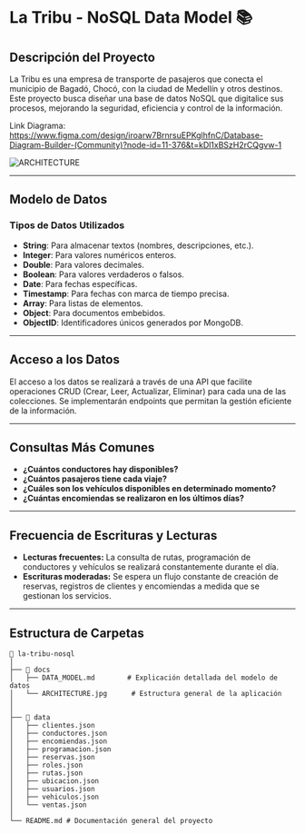 # La Tribu - NoSQL Data Model 📚

## Descripción del Proyecto
La Tribu es una empresa de transporte de pasajeros que conecta el municipio de Bagadó, Chocó, con la ciudad de Medellín y otros destinos. Este proyecto busca diseñar una base de datos NoSQL que digitalice sus procesos, mejorando la seguridad, eficiencia y control de la información.

Link Diagrama: https://www.figma.com/design/iroarw7BrnrsuEPKglhfnC/Database-Diagram-Builder-(Community)?node-id=11-376&t=kDl1xBSzH2rCQgvw-1

![ARCHITECTURE](https://github.com/user-attachments/assets/59806980-11b6-4a3f-97b4-4946063ef3ba)

---

## Modelo de Datos
### Tipos de Datos Utilizados
- **String**: Para almacenar textos (nombres, descripciones, etc.).
- **Integer**: Para valores numéricos enteros.
- **Double**: Para valores decimales.
- **Boolean**: Para valores verdaderos o falsos.
- **Date**: Para fechas específicas.
- **Timestamp**: Para fechas con marca de tiempo precisa.
- **Array**: Para listas de elementos.
- **Object**: Para documentos embebidos.
- **ObjectID**: Identificadores únicos generados por MongoDB.

---

## Acceso a los Datos
El acceso a los datos se realizará a través de una API que facilite operaciones CRUD (Crear, Leer, Actualizar, Eliminar) para cada una de las colecciones. Se implementarán endpoints que permitan la gestión eficiente de la información.

---

## Consultas Más Comunes
- **¿Cuántos conductores hay disponibles?**
- **¿Cuántos pasajeros tiene cada viaje?**
- **¿Cuáles son los vehículos disponibles en determinado momento?**
- **¿Cuántas encomiendas se realizaron en los últimos días?**

---

## Frecuencia de Escrituras y Lecturas
- **Lecturas frecuentes:** La consulta de rutas, programación de conductores y vehículos se realizará constantemente durante el día.
- **Escrituras moderadas:** Se espera un flujo constante de creación de reservas, registros de clientes y encomiendas a medida que se gestionan los servicios.

---

## Estructura de Carpetas
```
📂 la-tribu-nosql
│
├── 📂 docs
│   ├── DATA_MODEL.md        # Explicación detallada del modelo de datos
│   └── ARCHITECTURE.jpg      # Estructura general de la aplicación
│   
│
├── 📂 data
│   ├── clientes.json
│   ├── conductores.json
│   ├── encomiendas.json
│   ├── programacion.json
│   ├── reservas.json
│   ├── roles.json
│   ├── rutas.json
│   ├── ubicacion.json
│   ├── usuarios.json
│   ├── vehiculos.json
│   └── ventas.json
│
└── README.md # Documentación general del proyecto
```
